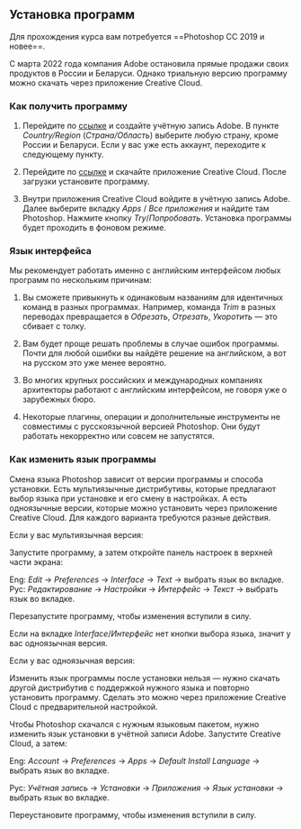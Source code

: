 ## Установка программ

Для прохождения курса вам потребуется ==Photoshop CC 2019 и новее==.

С марта 2022 года компания Adobe остановила прямые продажи своих продуктов в России и Беларуси. Однако триальную версию программу можно скачать через приложение Creative Cloud.

### Как получить программу

1. Перейдите по [ссылке](https://account.adobe.com/) и создайте учётную запись Adobe. В пункте _Country/Region_ (_Страна/Область_) выберите любую страну, кроме России и Беларуси. Если у вас уже есть аккаунт, переходите к следующему пункту.

2. Перейдите по [ссылке](https://creativecloud.adobe.com/en/apps/download/creative-cloud) и скачайте приложение Creative Cloud. После загрузки установите программу.

3. Внутри приложения Creative Cloud войдите в учётную запись Adobe. Далее выберите вкладку _Apps_ /  _Все приложения_ и найдите там Photoshop. Нажмите кнопку _Try_/_Попробовать_. Установка программы будет проходить в фоновом режиме.

### Язык интерфейса

Мы рекомендует работать именно с английским интерфейсом любых программ по нескольким причинам:  

1. Вы сможете привыкнуть к одинаковым названиям для идентичных команд в разных программах. Например, команда _Trim_ в разных переводах превращается в _Обрезать_, _Отрезать_, _Укоротить_ — это сбивает с толку.

2. Вам будет проще решать проблемы в случае ошибок программы. Почти для любой ошибки вы найдёте решение на английском, а вот на русском это уже менее вероятно.

3. Во многих крупных российских и международных компаниях архитекторы работают с английским интерфейсом, не говоря уже о зарубежных бюро.

4. Некоторые плагины, операции и дополнительные инструменты не совместимы с русскоязычной версией Photoshop. Они будут работать некорректно или совсем не запустятся.

### Как изменить язык программы

Смена языка Photoshop зависит от версии программы и способа установки. Есть мультиязычные дистрибутивы, которые предлагают выбор языка при установке и его смену в настройках. А есть одноязычные версии, которые можно установить через приложение Creative Cloud. Для каждого варианта требуются разные действия.

Если у вас мультиязычная версия:

Запустите программу, а затем откройте панель настроек в верхней части экрана:

Eng: _Edit_ → _Preferences_ → _Interface_ → _Text_ → выбрать язык во вкладке.  
Рус: _Редактирование_ → _Настройки_ → _Интерфейс_ → _Текст_ → выбрать язык во вкладке.

Перезапустите программу, чтобы изменения вступили в силу.

Если на вкладке _Interface_/_Интерфейс_ нет кнопки выбора языка, значит у вас одноязычная версия.

Если у вас одноязычная версия:

Изменить язык программы после установки нельзя — нужно скачать другой дистрибутив с поддержкой нужного языка и повторно установить программу. Сделать это можно через приложение Creative Cloud с предварительной настройкой.

Чтобы Photoshop скачался с нужным языковым пакетом, нужно изменить язык установки в учётной записи Adobe. Запустите Creative Cloud, а затем:

Eng: _Account_ → _Preferences_ → _Apps_ → _Default Install Language_ → выбрать язык во вкладке.

Рус: _Учётная запись_ → _Установки_ → _Приложения_ → _Язык установки_ → выбрать язык во вкладке.

Переустановите программу, чтобы изменения вступили в силу.  
